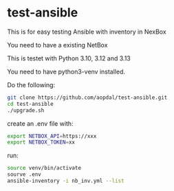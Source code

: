 # test-ansible

This is for easy testing Ansible with inventory in NexBox

You need to have a existing NetBox

This is testet with Python 3.10, 3.12 and 3.13

You need to have python3-venv installed.

Do the following:

``` sh
git clone https://github.com/aopdal/test-ansible.git
cd test-ansible
./upgrade.sh
```

create an .env file with:

``` sh
export NETBOX_API=https://xxx
export NETBOX_TOKEN=xx
```

run:

``` sh
source venv/bin/activate
sourve .env
ansible-inventory -i nb_inv.yml --list
```
